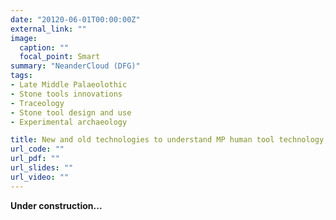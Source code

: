 ```yaml
---
date: "20120-06-01T00:00:00Z"
external_link: ""
image:
  caption: ""
  focal_point: Smart
summary: "NeanderCloud (DFG)"
tags:
- Late Middle Palaeolothic
- Stone tools innovations
- Traceology
- Stone tool design and use
- Experimental archaeology

title: New and old technologies to understand MP human tool technology, design, and use
url_code: ""
url_pdf: ""
url_slides: ""
url_video: ""
---
```


**Under construction...**
